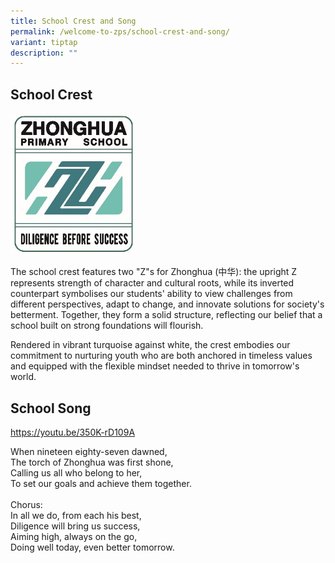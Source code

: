 ```yaml
---
title: School Crest and Song
permalink: /welcome-to-zps/school-crest-and-song/
variant: tiptap
description: ""
---
```

<h2><strong>School Crest</strong></h2>
<div class="isomer-image-wrapper">
<img style="width: 40%;" height="auto" width="100%" alt="" src="/images/CES Email Principal 12June25/School_Crest.jpg">
</div>
<p>The school crest features two "Z"s for Zhonghua (中华): the upright Z represents
strength of character and cultural roots, while its inverted counterpart
symbolises our students' ability to view challenges from different perspectives,
adapt to change, and innovate solutions for society's betterment. Together,
they form a solid structure, reflecting our belief that a school built
on strong foundations will flourish.</p>
<p>Rendered in vibrant turquoise against white, the crest embodies our commitment
to nurturing youth who are both anchored in timeless values and equipped
with the flexible mindset needed to thrive in tomorrow's world.</p>
<h2><strong>School Song </strong></h2>
<p><a href="https://youtu.be/350K-rD109A" rel="noopener noreferrer nofollow" target="_blank">https://youtu.be/350K-rD109A</a>
</p>
<p>When nineteen eighty-seven dawned,
<br>The torch of Zhonghua was first shone,
<br>Calling us all who belong to her,
<br>To set our goals and achieve them together.
<br>
<br>Chorus:
<br>In all we do, from each his best,
<br>Diligence will bring us success,
<br>Aiming high, always on the go,
<br>Doing well today, even better tomorrow.</p>